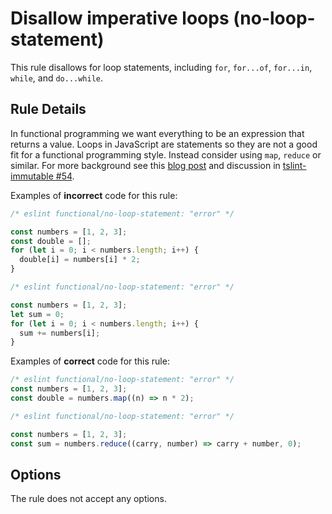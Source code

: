 # Disallow imperative loops (no-loop-statement)

This rule disallows for loop statements, including `for`, `for...of`, `for...in`, `while`, and `do...while`.

## Rule Details

In functional programming we want everything to be an expression that returns a value.
Loops in JavaScript are statements so they are not a good fit for a functional programming style.
Instead consider using `map`, `reduce` or similar.
For more background see this [blog post](https://hackernoon.com/rethinking-javascript-death-of-the-for-loop-c431564c84a8) and discussion in [tslint-immutable #54](https://github.com/jonaskello/tslint-immutable/issues/54).

Examples of **incorrect** code for this rule:

```js
/* eslint functional/no-loop-statement: "error" */

const numbers = [1, 2, 3];
const double = [];
for (let i = 0; i < numbers.length; i++) {
  double[i] = numbers[i] * 2;
}
```

```js
/* eslint functional/no-loop-statement: "error" */

const numbers = [1, 2, 3];
let sum = 0;
for (let i = 0; i < numbers.length; i++) {
  sum += numbers[i];
}
```

Examples of **correct** code for this rule:

```js
/* eslint functional/no-loop-statement: "error" */
const numbers = [1, 2, 3];
const double = numbers.map((n) => n * 2);
```

```js
/* eslint functional/no-loop-statement: "error" */

const numbers = [1, 2, 3];
const sum = numbers.reduce((carry, number) => carry + number, 0);
```

## Options

The rule does not accept any options.
